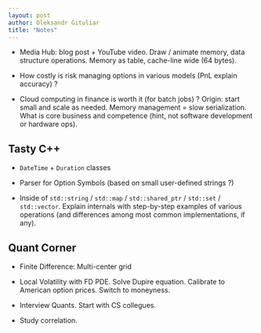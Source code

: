 ```yaml
---
layout: post
author: Oleksandr Gituliar
title: "Notes"
---
```


- Media Hub: blog post + YouTube video. Draw / animate memory, data structure operations. Memory as
  table, cache-line wide (64 bytes).

- How costly is risk managing options in various models (PnL explain accuracy) ?

- Cloud computing in finance is worth it (for batch jobs) ? Origin: start small and scale as needed.
  Memory management = slow serialization. What is core business and competence (hint, not software
  development or hardware ops).

## Tasty C++

- `DateTime` + `Duration` classes

- Parser for Option Symbols (based on small user-defined strings ?)

- Inside of `std::string` / `std::map` / `std::shared_ptr` / `std::set` / `std::vector`. Explain
  internals with step-by-step examples of various operations (and differences among most common
  implementations, if any).

## Quant Corner

- Finite Difference: Multi-center grid

- Local Volatility with FD PDE. Solve Dupire equation. Calibrate to American option prices. Switch
  to moneyness.

- Interview Quants. Start with CS collegues.

- Study correlation.
